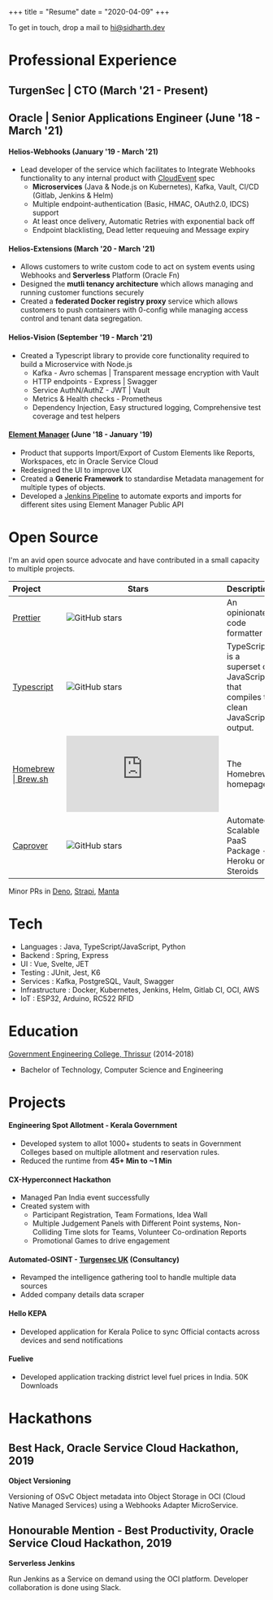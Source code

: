 +++
title = "Resume"
date = "2020-04-09"
+++

To get in touch, drop a mail to [hi@sidharth.dev](mailto:hi@sidharth.dev)

# Professional Experience

## TurgenSec | CTO (March '21 - Present)

## Oracle | Senior Applications Engineer (June '18 - March '21)

#### Helios-Webhooks (January '19 - March '21)

- Lead developer of the service which facilitates to Integrate Webhooks functionality to any internal product with [CloudEvent](https://cloudevents.io/) spec
  - **Microservices** (Java & Node.js on Kubernetes), Kafka, Vault, CI/CD (Gitlab, Jenkins & Helm)
  - Multiple endpoint-authentication (Basic, HMAC, OAuth2.0, IDCS) support
  - At least once delivery, Automatic Retries with exponential back off
  - Endpoint blacklisting, Dead letter requeuing and Message expiry

#### Helios-Extensions (March '20 - March '21)

- Allows customers to write custom code to act on system events using Webhooks and **Serverless** Platform (Oracle Fn)
- Designed the **mutli tenancy architecture** which allows managing and running customer functions securely
- Created a **federated Docker registry proxy** service which allows customers to push containers with 0-config while managing access control and tenant data segregation.

#### Helios-Vision (September '19 - March '21)

- Created a Typescript library to provide core functionality required to build a Microservice with Node.js
  - Kafka - Avro schemas | Transparent message encryption with Vault
  - HTTP endpoints - Express | Swagger
  - Service AuthN/AuthZ - JWT | Vault
  - Metrics & Health checks - Prometheus
  - Dependency Injection, Easy structured logging, Comprehensive test coverage and test helpers

#### [Element Manager](http://documentation.custhelp.com/euf/assets/devdocs/buiadmin/topicrefs/c_bui_Overview_Element_Manager.html) (June '18 - January '19)

- Product that supports Import/Export of Custom Elements like Reports, Workspaces, etc in Oracle Service Cloud
- Redesigned the UI to improve UX
- Created a **Generic Framework** to standardise Metadata management for multiple types of objects.
- Developed a [Jenkins Pipeline](https://blogs.oracle.com/cx/this-is-why-customers-love-oracle-cx-service-element-manager-for-b2c) to automate exports and imports for different sites using Element Manager Public API

# Open Source

I'm an avid open source advocate and have contributed in a small capacity to multiple projects.

| Project&nbsp;&nbsp;&nbsp;&nbsp;&nbsp;&nbsp;&nbsp;&nbsp;                                     | Stars&nbsp;&nbsp;&nbsp;&nbsp;                                                                | Description                                                                      |
| ------------------------------------------------------------------------------------------- | -------------------------------------------------------------------------------------------- | -------------------------------------------------------------------------------- |
| [Prettier](https://github.com/prettier/prettier/pulls?q=is%3Apr+author%3Asidharthv96+)      | ![GitHub stars](https://img.shields.io/github/stars/prettier/prettier?style=social&label)    | An opinionated code formatter                                                    |
| [Typescript](https://github.com/microsoft/TypeScript/pulls?q=is%3Apr+author%3Asidharthv96+) | ![GitHub stars](https://img.shields.io/github/stars/microsoft/TypeScript?style=social&label) | TypeScript is a superset of JavaScript that compiles to clean JavaScript output. |
| [Homebrew \| Brew.sh](https://github.com/Homebrew/brew.sh/pulls?q=is%3Apr+author%3Asidharthv96+) | ![GitHub stars](https://img.shields.io/github/stars/Homebrew/brew.sh?style=social&label) | The Homebrew homepage |
| [Caprover](https://github.com/caprover/caprover/pulls?q=is%3Apr+author%3Asidharthv96)       | ![GitHub stars](https://img.shields.io/github/stars/caprover/caprover?style=social&label)    | Automated Scalable PaaS Package - Heroku on Steroids                             |


Minor PRs in [Deno](https://github.com/denoland/deno/pulls?q=is%3Apr+author%3Asidharthv96+), [Strapi](https://github.com/strapi/strapi/pulls?q=is%3Apr+author%3Asidharthv96), [Manta](https://github.com/hql287/Manta/pulls?q=is%3Apr+author%3Asidharthv96) 


# Tech

- Languages : Java, TypeScript/JavaScript, Python
- Backend : Spring, Express
- UI : Vue, Svelte, JET
- Testing : JUnit, Jest, K6
- Services : Kafka, PostgreSQL, Vault, Swagger
- Infrastructure : Docker, Kubernetes, Jenkins, Helm, Gitlab CI, OCI, AWS
- IoT : ESP32, Arduino, RC522 RFID

# Education

[Government Engineering College, Thrissur](http://gectcr.ac.in/) (2014-2018)

- Bachelor of Technology, Computer Science and Engineering

# Projects

#### Engineering Spot Allotment - Kerala Government

- Developed system to allot 1000+ students to seats in Government Colleges based on multiple allotment and reservation rules.
- Reduced the runtime from **45+ Min to ~1 Min**

#### CX-Hyperconnect Hackathon

- Managed Pan India event successfully
- Created system with
  - Participant Registration, Team Formations, Idea Wall
  - Multiple Judgement Panels with Different Point systems, Non-Colliding Time slots for Teams, Volunteer Co-ordination Reports
  - Promotional Games to drive engagement

#### Automated-OSINT - [Turgensec UK](https://community.turgensec.com/) (Consultancy)

- Revamped the intelligence gathering tool to handle multiple data sources
- Added company details data scraper

#### Hello KEPA

- Developed application for Kerala Police to sync Official contacts across devices and send notifications

#### Fuelive

- Developed application tracking district level fuel prices in India. 50K Downloads

# Hackathons

## Best Hack, Oracle Service Cloud Hackathon, 2019

**Object Versioning**

Versioning of OSvC Object metadata into Object Storage in OCI (Cloud Native Managed Services) using a Webhooks Adapter MicroService.

## Honourable Mention - Best Productivity, Oracle Service Cloud Hackathon, 2019

**Serverless Jenkins**

Run Jenkins as a Service on demand using the OCI platform. Developer collaboration is done using Slack.

